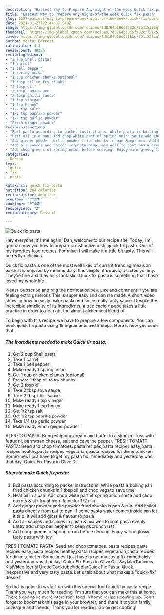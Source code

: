 ```yaml
---
description: "Easiest Way to Prepare Any-night-of-the-week Quick fix pasta"
title: "Easiest Way to Prepare Any-night-of-the-week Quick fix pasta"
slug: 1257-easiest-way-to-prepare-any-night-of-the-week-quick-fix-pasta
date: 2021-01-27T22:44:07.548Z
image: https://img-global.cpcdn.com/recipes/7d0264b10d6f982c/751x532cq70/quick-fix-pasta-recipe-main-photo.jpg
thumbnail: https://img-global.cpcdn.com/recipes/7d0264b10d6f982c/751x532cq70/quick-fix-pasta-recipe-main-photo.jpg
cover: https://img-global.cpcdn.com/recipes/7d0264b10d6f982c/751x532cq70/quick-fix-pasta-recipe-main-photo.jpg
author: Hester Barrett
ratingvalue: 4.3
reviewcount: 49326
recipeingredient:
- "2 cup Shell pasta"
- "1 carrot"
- "1 bell pepper"
- "1 spring onion"
- "1 cup chicken chunks optional"
- "1 tbsp oil to fry chunks"
- "2 tbsp oil"
- "2 tbsp soya sauce"
- "2 tbsp chilli sauce"
- "1 tsp vinegar"
- "1 tsp honey"
- "1/2 tsp salt"
- "1/2 tsp paprika powder"
- "1/4 tsp garlic powder"
- "Pinch ginger powder"
recipeinstructions:
- "Boil pasta according to packet instructions. While pasta is boiling pan fried chicken chunks in 1 tbsp oil and chop vegs to save time"
- "Heat oil in a pan. Add chop white part of spring onion saute add chop carrots &amp; stir fry at high flame for 1-2 min."
- "Add ginger powder garlic powder fried chunks in pan &amp; mix. Add boiled pasta directly from pot to pan. If some pasta water comes inside pan let it drip. It will add gloss &amp; flavour to pasta"
- "Add all sauces and spices in pasta &amp; mix well to coat pasta evenly. Lastly add chop bell pepper to keep its crunch last"
- "Add chop greens of spring onion before serving. Enjoy warm glossy tasty pasta with joy"
categories:
- Recipe
tags:
- quick
- fix
- pasta

katakunci: quick fix pasta 
nutrition: 204 calories
recipecuisine: American
preptime: "PT37M"
cooktime: "PT44M"
recipeyield: "2"
recipecategory: Dessert

---
```



![Quick fix pasta](https://img-global.cpcdn.com/recipes/7d0264b10d6f982c/751x532cq70/quick-fix-pasta-recipe-main-photo.jpg)

Hey everyone, it's me again, Dan, welcome to our recipe site. Today, I'm gonna show you how to prepare a distinctive dish, quick fix pasta. One of my favorites food recipes. For mine, I will make it a little bit tasty. This will be really delicious.

Quick fix pasta is one of the most well liked of current trending meals on earth. It is enjoyed by millions daily. It is simple, it's quick, it tastes yummy. They're fine and they look fantastic. Quick fix pasta is something that I have loved my whole life.

Please Subscribe and ring the notification bell. Like and comment if you are feeling extra generous This is super easy and can me made. A short video showing how to easily make pasta and some really tasty sauce. Despite the incredible simplicity of its ingredients, a true cacio e pepe takes a little practice in order to get right the almost alchemical blend of.


To begin with this recipe, we have to prepare a few components. You can cook quick fix pasta using 15 ingredients and 5 steps. Here is how you cook that.

<!--inarticleads1-->

##### The ingredients needed to make Quick fix pasta:

1. Get 2 cup Shell pasta
1. Take 1 carrot
1. Take 1 bell pepper
1. Make ready 1 spring onion
1. Get 1 cup chicken chunks (optional)
1. Prepare 1 tbsp oil to fry chunks
1. Get 2 tbsp oil
1. Take 2 tbsp soya sauce
1. Take 2 tbsp chilli sauce
1. Make ready 1 tsp vinegar
1. Make ready 1 tsp honey
1. Get 1/2 tsp salt
1. Get 1/2 tsp paprika powder
1. Take 1/4 tsp garlic powder
1. Make ready Pinch ginger powder


ALFREDO PASTA: Bring whipping cream and butter to a simmer. Toss with fettucini, parmesan cheese, salt and cayenne pepper. FRESH TOMATO PASTA: Seed and chop tomatoes. pasta recipes,pasta recipes easy,pasta recipes healthy,pasta recipes vegetarian,pasta recipes for dinner,chicken Sometimes I just have to get my pasta fix immediately and yesterday was that day. Quick Fix Pasta in Olive Oil. 

<!--inarticleads2-->

##### Steps to make Quick fix pasta:

1. Boil pasta according to packet instructions. While pasta is boiling pan fried chicken chunks in 1 tbsp oil and chop vegs to save time
1. Heat oil in a pan. Add chop white part of spring onion saute add chop carrots &amp; stir fry at high flame for 1-2 min.
1. Add ginger powder garlic powder fried chunks in pan &amp; mix. Add boiled pasta directly from pot to pan. If some pasta water comes inside pan let it drip. It will add gloss &amp; flavour to pasta
1. Add all sauces and spices in pasta &amp; mix well to coat pasta evenly. Lastly add chop bell pepper to keep its crunch last
1. Add chop greens of spring onion before serving. Enjoy warm glossy tasty pasta with joy


FRESH TOMATO PASTA: Seed and chop tomatoes. pasta recipes,pasta recipes easy,pasta recipes healthy,pasta recipes vegetarian,pasta recipes for dinner,chicken Sometimes I just have to get my pasta fix immediately and yesterday was that day. Quick Fix Pasta in Olive Oil. SayfalarTanınmış KişiVideo İçeriği ÜreticiCooktubeVideolarQuick Fix Pasta. Quick, inexpensive and very tasty pasta. Let&#39;s talk about what makes a &#34;quick-fix&#34; dessert. 

So that is going to wrap it up with this special food quick fix pasta recipe. Thank you very much for reading. I'm sure that you can make this at home. There's gonna be more interesting food in home recipes coming up. Don't forget to bookmark this page in your browser, and share it to your family, colleague and friends. Thank you for reading. Go on get cooking!
